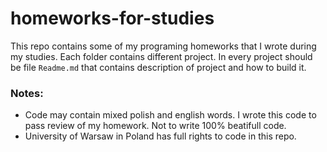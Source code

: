 # homeworks-for-studies
This repo contains some of my programing homeworks that I wrote during my studies. Each folder contains different project. In every project should be file `Readme.md` that contains description of project and how to build it.

### Notes:

* Code may contain mixed polish and english words. I wrote this code to pass review of my homework. Not to write 100% beatifull code.
* University of Warsaw in Poland has full rights to code in this repo.
